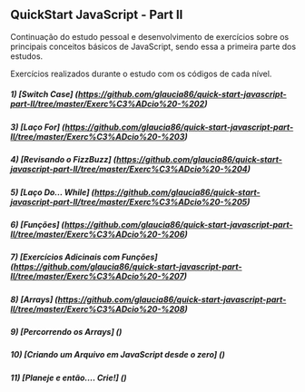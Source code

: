 ## QuickStart JavaScript - Part II

Continuação do estudo pessoal e desenvolvimento de exercícios sobre os principais conceitos básicos de JavaScript, sendo essa a primeira parte dos estudos.

Exercícios realizados durante o estudo com os códigos de cada nível.

##### 1) [Switch Case] (https://github.com/glaucia86/quick-start-javascript-part-II/tree/master/Exerc%C3%ADcio%20-%202)

##### 3) [Laço For] (https://github.com/glaucia86/quick-start-javascript-part-II/tree/master/Exerc%C3%ADcio%20-%203)

##### 4) [Revisando o FizzBuzz] (https://github.com/glaucia86/quick-start-javascript-part-II/tree/master/Exerc%C3%ADcio%20-%204)

##### 5) [Laço Do... While] (https://github.com/glaucia86/quick-start-javascript-part-II/tree/master/Exerc%C3%ADcio%20-%205)

##### 6) [Funções] (https://github.com/glaucia86/quick-start-javascript-part-II/tree/master/Exerc%C3%ADcio%20-%206)

##### 7) [Exercícios Adicinais com Funções] (https://github.com/glaucia86/quick-start-javascript-part-II/tree/master/Exerc%C3%ADcio%20-%207)

##### 8) [Arrays] (https://github.com/glaucia86/quick-start-javascript-part-II/tree/master/Exerc%C3%ADcio%20-%208)

##### 9) [Percorrendo os Arrays] ()

##### 10) [Criando um Arquivo em JavaScript desde o zero] ()

##### 11) [Planeje e então.... Crie!] ()